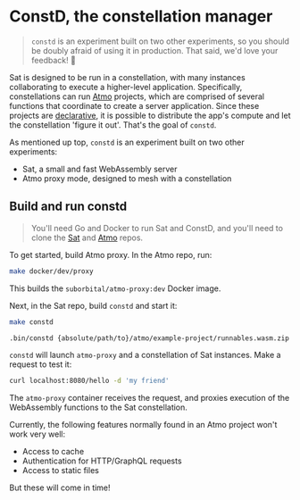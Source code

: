 # ConstD, the constellation manager
> `constd` is an experiment built on two other experiments, so you should be doubly afraid of using it in production. That said, we'd love your feedback! 🙂

Sat is designed to be run in a constellation, with many instances collaborating to execute a higher-level application. Specifically, constellations can run [Atmo](https://github.com/suborbital/atmo) projects, which are comprised of several functions that coordinate to create a server application. Since these projects are [declarative](https://atmo.suborbital.dev/concepts/the-directive), it is possible to distribute the app's compute and let the constellation 'figure it out'. That's the goal of `constd`.

As mentioned up top, `constd` is an experiment built on two other experiments:
- Sat, a small and fast WebAssembly server
- Atmo proxy mode, designed to mesh with a constellation

## Build and run constd
> You'll need Go and Docker to run Sat and ConstD, and you'll need to clone the [Sat](https://github.com/suborbital/sat) and [Atmo](https://github.com/suborbital/atmo) repos.

To get started, build Atmo proxy. In the Atmo repo, run:
```bash
make docker/dev/proxy
```
This builds the `suborbital/atmo-proxy:dev` Docker image.

Next, in the Sat repo, build `constd` and start it:
```bash
make constd

.bin/constd {absolute/path/to}/atmo/example-project/runnables.wasm.zip
```
`constd` will launch `atmo-proxy` and a constellation of Sat instances. Make a request to test it:
```bash
curl localhost:8080/hello -d 'my friend'
```
The `atmo-proxy` container receives the request, and proxies execution of the WebAssembly functions to the Sat constellation.

Currently, the following features normally found in an Atmo project won't work very well:
- Access to cache
- Authentication for HTTP/GraphQL requests
- Access to static files

But these will come in time!